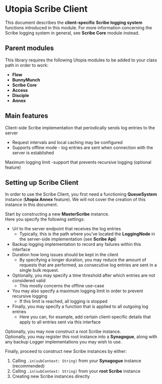 # Utopia Scribe Client
This document describes the **client-specific Scribe logging system** functions introduced in this module. 
For more information concerning the Scribe logging system in general, see **Scribe Core** module instead.

## Parent modules
This library requires the following Utopia modules to be added to your class path in order to work:
- **Flow**
- **BunnyMunch**
- **Scribe Core**
- **Access**
- **Disciple**
- **Annex**

## Main features
Client-side Scribe implementation that periodically sends log entries to the server
- Request intervals and local caching may be configured
- Supports offline mode - log entries are sent when connection with the server is established

Maximum logging limit -support that prevents recursive logging (optional feature)

## Setting up Scribe Client
In order to use the Scribe Client, you first need a functioning **QueueSystem** instance (**Utopia Annex** feature). 
We will not cover the creation of this instance in this document.

Start by constructing a new **MasterScribe** instance.  
Here you specify the following settings:
- Url to the server endpoint that receives the log entries
  - Typically, this is the path where you've located the **LoggingNode** in the server-side implementation (see **Scribe Api**)
- Backup logging implementation to record any failures within this interface
- Duration how long issues should be kept in the client
  - By specifying a longer duration, you may reduce the amount of requests that are performed, 
    as consecutive log entries are sent in a single bulk request.
- Optionally, you may specify a time threshold after which entries are not considered valid
  - This mostly concerns the offline use-case
- You may also specify a maximum logging limit in order to prevent recursive logging
  - If this limit is reached, all logging is stopped
- Finally, you may specify a function that is applied to all outgoing log entries
  - Here you can, for example, add certain client-specific details that apply to all entries sent via this interface

Optionally, you may now construct a root Scribe instance.  
Optionally, you may register this root instance into a **Synagogue**, along with any backup Logger implementations 
you may wish to use.

Finally, proceed to construct new Scribe instances by either:
1. Calling `.in(subContext: String)` from your **Synagogue** instance (recommended)
2. Calling `.in(subContext: String)` from your **root Scribe** instance
3. Creating new Scribe instances directly